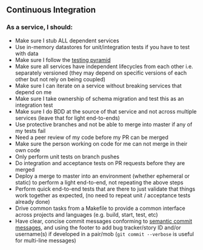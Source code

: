## Continuous Integration

### As a service, I should:

- Make sure I stub ALL dependent services
- Use in-memory datastores for unit/integration tests if you have to test with data
- Make sure I follow the [testing pyramid](https://googletesting.blogspot.co.uk/2015/04/just-say-no-to-more-end-to-end-tests.html)
- Make sure all services have independent lifecycles from each other i.e. separately versioned (they may depend on specific versions of each other but not rely on being coupled)
- Make sure I can iterate on a service without breaking services that depend on me
- Make sure I take ownership of schema migration and test this as an integration test
- Make sure I do BDD at the source of that service and not across multiple services (leave that for light end-to-ends)
- Use protective branches and not be able to merge into master if any of my tests fail
- Need a peer review of my code before my PR can be merged
- Make sure the person working on code for me can not merge in their own code
- Only perform unit tests on branch pushes
- Do integration and acceptance tests on PR requests before they are merged
- Deploy a merge to master into an environment (whether ephemeral or static) to perform a light end-to-end, not repeating the above steps
- Perform quick end-to-end tests that are there to just validate that things work together as expected, (no need to repeat unit / acceptance tests already done)
- Drive common tasks from a Makefile to provide a common interface across projects and languages (e.g. build, start, test, etc)
- Have clear, concise commit messages conforming to [semantic commit messages](https://docs.google.com/document/d/1QrDFcIiPjSLDn3EL15IJygNPiHORgU1_OOAqWjiDU5Y/edit#), and using the footer to add bug tracker/story ID and/or username(s) if developed in a pair/mob (`git commit --verbose` is useful for multi-line messages)

